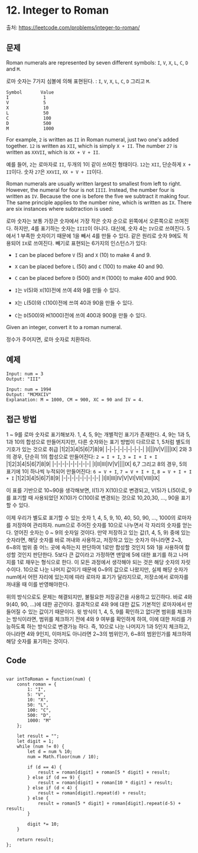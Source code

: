 # 12. Integer to Roman
출처: https://leetcode.com/problems/integer-to-roman/

## 문제


Roman numerals are represented by seven different symbols: `I`,  `V`,  `X`,  `L`,  `C`,  `D`  and  `M`.

로마 숫자는 7가지 심볼에 의해 표현된다. :  `I`,  `V`,  `X`,  `L`,  `C`,  `D`  그리고  `M`.
```
Symbol       Value
I             1
V             5
X             10
L             50
C             100
D             500
M             1000
```

For example, `2`  is written as  `II` in Roman numeral, just two one's added together.  `12`  is written as `XII`, which is simply  `X + II`. The number  `27`  is written as  `XXVII`, which is  `XX + V + II`.

예를 들어, `2`는 로마자로 `II`, 두개의 1이 같이 쓰여진 형태이다. `12`는 `XII`, 단순하게 `X + II`이다. 숫자 `27`은 `XXVII`, `XX + V + II`이다.

Roman numerals are usually written largest to smallest from left to right. However, the numeral for four is not  `IIII`. Instead, the number four is written as  `IV`. Because the one is before the five we subtract it making four. The same principle applies to the number nine, which is written as  `IX`. There are six instances where subtraction is used:

로마 숫자는 보통 가장큰 숫자에서 가장 작은 숫자 순으로 왼쪽에서 오른쪽으로 쓰여진다. 하지만, 4를 표기하는 숫자는 `IIII`이 아니다. 대신에, 숫자 4는 `IV`으로 쓰여진다. 5에서 1 부족한 숫자이기 때문에 1을 빼서 4를 만들 수 있다. 같은 원리로 숫자 9에도 적용되어 `IX`로 쓰여진다. 빼기로 표현되는 6가지의 인스턴스가 있다:

-   `I`  can be placed before  `V`  (5) and  `X`  (10) to make 4 and 9.
-   `X`  can be placed before  `L`  (50) and  `C`  (100) to make 40 and 90.
-   `C`  can be placed before  `D`  (500) and  `M`  (1000) to make 400 and 900.

- `I`는 `V`(5)와 `X`(10)전에 쓰여 4와 9를 만들 수 있다.
- `X`는 `L`(50)와 `C`(100)전에 쓰여 40과 90을 만들 수 있다.
- `C`는 `D`(500)와 `M`(1000)전에 쓰여 400과 900을 만들 수 있다.

Given an integer, convert it to a roman numeral.

정수가 주어지면, 로마 숫자로 치환하라.

## 예제
```
Input: num = 3
Output: "III"
```
```
Input: num = 1994
Output: "MCMXCIV"
Explanation: M = 1000, CM = 900, XC = 90 and IV = 4.
```

## 접근 방법

1 ~ 9를 로마 숫자로 표기해보자. 1, 4, 5, 9는 개별적인 표기가 존재한다. 4, 9는 1과 5, 1과 10의 합성으로 만들어지지만, 다른 숫자와는 표기 방법이 다르므로 1, 5처럼 별도의 기호가 있는 것으로 취급
|1|2|3|4|5|6|7|8|9|
|-|-|-|-|-|-|-|-|-|
|I|||IV|V||||IX|
2와 3의 경우, 단순히 1의 합성으로 만들어진다: `2 = I + I`, `3 = I + I + I` 
|1|2|3|4|5|6|7|8|9|
|-|-|-|-|-|-|-|-|-|
|I|II|III|IV|V||||IX|
6,7 그리고 8의 경우, 5의 표기에 1이 하나씩 누적되어 만들어진다: `6 = V + I`, `7 = V + I + I`, `8 = V + I + I + I`
|1|2|3|4|5|6|7|8|9|
|-|-|-|-|-|-|-|-|-|
|I|II|III|IV|V|VI|VII|VIII|IX|

이 표를 기반으로 10~90을 생각해보면, I(1)가 X(10)으로 변경되고, V(5)가 L(50)로, 9를 표기할 때 사용되었던 X(10)가 C(100)로 변경되는 것으로 10,20,30, ..., 90을 표기할 수 있다.

이제 우리가 별도로 표기할 수 있는 숫자 1, 4, 5, 9, 10, 40, 50, 90, ..., 1000의 로마자를 저장하여 관리하자. num으로 주어진 숫자를 10으로 나누면서 각 자리의 숫자를 얻는다. 얻어진 숫자는 0 ~ 9의 숫자일 것이다. 만약 저장하고 있는 값(1, 4, 5, 9) 중에 있는 숫자라면, 해당 숫자를 바로 꺼내와 사용하고, 저장하고 있는 숫자가 아니라면 2~3, 6~8의 범위 중 어느 곳에 속하는지 판단하여 1로만 합성할 것인지 5와 1을 사용하여 합성할 것인지 판단한다. 5보다 큰 값이라고 가정하면 맨앞에 5에 대한 표기를 하고 나머지를 1로 채우는 형식으로 한다. 이 모든 과정에서 생각해야 되는 것은 해당 숫자의 자릿수이다. 10으로 나눈 나머지 값이기 때문에 0~9의 값으로 나왔지만, 실제 해당 숫자가 num에서 어떤 자리에 있는지에 따라 로마자 표기가 달라지므로, 저장소에서 로마자를 꺼내올 때 이를 반영해야한다.

위의 방식으로도 문제는 해결되지만, 불필요한 저장공간을 사용하고 있긴하다. 바로 4와 9(40, 90, ...)에 대한 공간이다. 결과적으로 4와 9에 대한 값도 기본적인 로마자에서 만들어질 수 있는 값이기 때문이다. 윗 방식이 1, 4, 5, 9를 확인하고 없다면 범위를 체크하는 방식이라면, 범위를 체크하기 전에 4와 9 여부를 확인하게 하여, 이에 대한 처리를 가능하도록 하는 방식으로 변경가능 하다. 즉, 10으로 나눈 나머지가 1과 5인지 체크하고, 아니라면 4와 9인지, 이마저도 아니라면 2~3의 범위인가, 6~8의 범윈인가를 체크하여 해당 숫자를 표기하는 것이다.

## Code

<pre>
<code>
var intToRoman = function(num) {
    const roman = {
        1: "I",
        5: "V",
        10: "X",
        50: "L",
        100: "C",
        500: "D",
        1000: "M"
    };
    
    let result = "";
    let digit = 1;
    while (num != 0) {
        let d = num % 10;
        num = Math.floor(num / 10);
        
        if (d == 4) {
            result = roman[digit] + roman[5 * digit] + result;
        } else if (d == 9) {
            result = roman[digit] + roman[10 * digit] + result;
        } else if (d < 4) {
            result = roman[digit].repeat(d) + result;
        } else {
            result = roman[5 * digit] + roman[digit].repeat(d-5) + result;
        }
        
        digit *= 10;
    }
    
    return result;
};
</code>
</pre>
